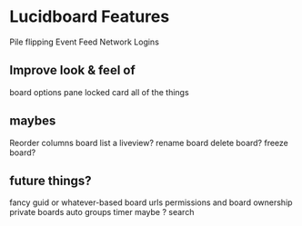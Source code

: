 Lucidboard Features
===================

Pile flipping
Event Feed
Network Logins

## Improve look & feel of

board options pane
locked card
all of the things

## maybes

Reorder columns
board list a liveview?
rename board
delete board?
freeze board?


## future things?

fancy guid or whatever-based board urls
permissions and board ownership
private boards
auto groups
timer maybe ?
search
